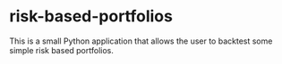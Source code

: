 # risk-based-portfolios

This is a small Python application that allows the user to backtest some simple risk based portfolios.
